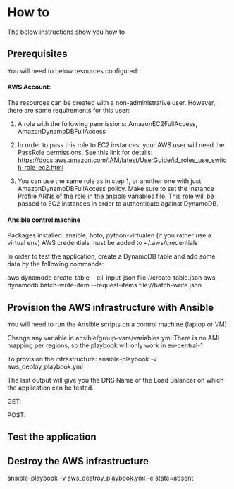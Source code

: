 # How to

The below instructions show you how to

## Prerequisites
You will need to below resources configured:

#### AWS Account:
The resources can be created with a non-administrative user. However, there are some requirements for this user:
1. A role with the following permissions:
  AmazonEC2FullAccess, AmazonDynamoDBFullAccess

2. In order to pass this role to EC2 instances, your AWS user will need the PassRole permissions. See this link for details:
https://docs.aws.amazon.com/IAM/latest/UserGuide/id_roles_use_switch-role-ec2.html

3. You can use the same role as in step 1, or another one with just AmazonDynamoDBFullAccess policy. Make sure to set the Instance Profile ARNs of the role in the ansible variables file. This role will be passed to EC2 instances in order to authenticate against DynamoDB.

#### Ansible control machine
Packages installed: ansible, boto, python-virtualen (if you rather use a virtual env)
AWS credentials must be added to ~/.aws/credentials

In order to test the application, create a DynamoDB table and add some data by the following commands:

aws dynamodb create-table --cli-input-json file://create-table.json
aws dynamodb batch-write-item --request-items file://batch-write.json

## Provision the AWS infrastructure with Ansible
You will need to run the Ansible scripts on a control machine (laptop or VM)

Change any variable in ansible/group-vars/variables.yml
There is no AMI mapping per regions, so the playbook will only work in eu-central-1

To provision the infrastructure:
ansible-playbook -v aws_deploy_playbook.yml

The last output will give you the DNS Name of the Load Balancer on which the application can be tested.

GET:


POST:

## Test the application




## Destroy the AWS infrastructure
ansible-playbook -v aws_destroy_playbook.yml -e state=absent
